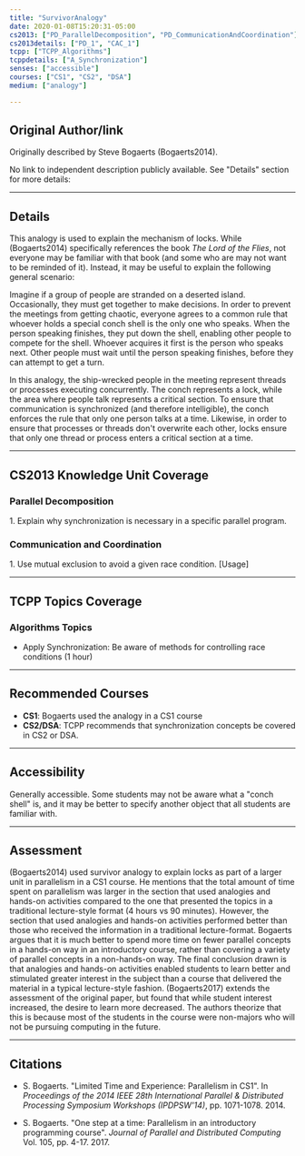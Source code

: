 ```yaml
---
title: "SurvivorAnalogy"
date: 2020-01-08T15:20:31-05:00
cs2013: ["PD_ParallelDecomposition", "PD_CommunicationAndCoordination"]
cs2013details: ["PD_1", "CAC_1"]
tcpp: ["TCPP_Algorithms"]
tcppdetails: ["A_Synchronization"]
senses: ["accessible"]
courses: ["CS1", "CS2", "DSA"]
medium: ["analogy"]

---
```


## Original Author/link
 
 Originally described by Steve Bogaerts (Bogaerts2014).

 No link to independent description publicly available. See "Details" section for more details:

---

## Details

This analogy is used to explain the mechanism of locks. While (Bogaerts2014) specifically references the book _The Lord of the Flies_, not everyone may be familiar with that book (and some who are may not want to be reminded of it). 
Instead, it may be useful to explain the following general scenario:

Imagine if a group of people are stranded on a deserted island. Occasionally, they must get together to make decisions. In order to prevent the meetings from getting chaotic, everyone agrees to a common rule that whoever holds a special conch shell is the only one who speaks. When the person speaking finishes, they put down the shell, enabling other people to compete for the shell. Whoever acquires it first is the person who speaks next. Other people must wait until the person speaking finishes, before they can attempt to get a turn.

In this analogy, the ship-wrecked people in the meeting represent threads or processes executing concurrently. The conch represents a lock, while the area where people talk represents a critical section. To ensure that communication is synchronized (and therefore intelligible), the conch enforces the rule that only one person talks at a time. Likewise, in order to ensure that processes or threads don't overwrite each other, locks ensure that only one thread or process enters a critical section at a time. 

---

## CS2013 Knowledge Unit Coverage

### Parallel Decomposition

1\. Explain why synchronization is necessary in a specific parallel program. 

### Communication and Coordination

1\. Use mutual exclusion to avoid a given race condition. [Usage]

---

## TCPP Topics Coverage

### Algorithms Topics

* Apply Synchronization: Be aware of methods for controlling race conditions (1 hour)

---

## Recommended Courses

* **CS1**: Bogaerts used the analogy in a CS1 course 
* **CS2/DSA**: TCPP recommends that synchronization concepts be covered in CS2 or DSA.

---

## Accessibility

Generally accessible. Some students may not be aware what a "conch shell" is, and it may be better to specify another object that all students are familiar with.

---


## Assessment 

(Bogaerts2014) used survivor analogy to explain locks as part of a larger unit in parallelism in a CS1 course. He mentions that the total amount 
of time spent on parallelism was larger in the section that used analogies and hands-on activities compared 
to the one that presented the topics in a traditional lecture-style format (4 hours vs 90 minutes). However, 
the section that used analogies and hands-on activities performed better than those who received the 
information in a traditional lecture-format. Bogaerts argues that it is much better to spend more time on 
fewer parallel concepts in a hands-on way in an introductory course, rather than covering a variety of 
parallel concepts in a non-hands-on way. The final conclusion drawn is that analogies and hands-on activities 
enabled students to learn better and stimulated greater interest in the subject than a course that 
delivered the material in a typical lecture-style fashion. (Bogaerts2017) extends the assessment of the 
original paper, but found that while student interest increased, the desire to learn more decreased. The authors
theorize that this is because most of the students in the course were non-majors who will not be pursuing 
computing in the future. 

---

## Citations

* S. Bogaerts. "Limited Time and Experience: Parallelism in CS1". In _Proceedings of the 2014 IEEE 28th International Parallel & Distributed Processing Symposium Workshops  (IPDPSW'14)_, pp. 1071-1078. 2014.

* S. Bogaerts. "One step at a time: Parallelism in an introductory programming course". _Journal of Parallel and Distributed Computing_ Vol. 105, pp. 4-17. 2017.
